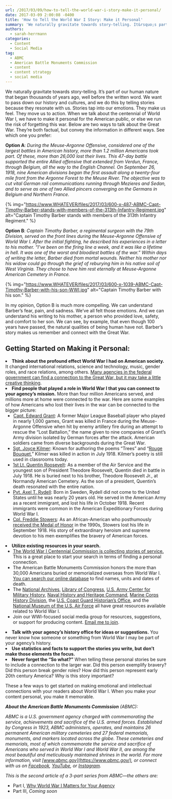 ```yaml
---
url: /2017/03/09/how-to-tell-the-world-war-i-story-make-it-personal/
date: 2017-03-09 2:00:08 -0400
title: 'How to Tell the World War I Story: Make it Personal'
summary: 'We naturally gravitate towards story-telling. It&rsquo;s part of our human nature that began thousands of years ago, well before the written word. We want to pass down our history and cultures, and we do this by telling stories because they resonate with us. Stories tap into our emotions. They make us feel. They move us'
authors:
  - sarah-herrmann
categories:
  - Content
  - Social Media
tag:
  - ABMC
  - American Battle Monuments Commission
  - content
  - content strategy
  - social media
---
```


We naturally gravitate towards story-telling. It’s part of our human nature that began thousands of years ago, well before the written word. We want to pass down our history and cultures, and we do this by telling stories because they resonate with us. Stories tap into our emotions. They make us feel. They move us to action. When we talk about the centennial of World War I, we have to make it personal for the American public, or else we run the risk of forgetting this war. Below are two ways to talk about the Great War. They’re both factual, but convey the information in different ways. See which one you prefer:

**Option A**: _During the Meuse-Argonne Offensive, considered one of the largest battles in American history, more than 1.2 million Americans took part. Of these, more than 26,000 lost their lives. This 47-day battle supported the entire Allied offensive that extended from Verdun, France, through Belgium, all the way to the English Channel. On September 26, 1918, nine American divisions began the first assault along a twenty-four mile front from the Argonne Forest to the Meuse River. The objective was to cut vital German rail communications running through Mezieres and Sedan, and to serve as one of two Allied pincers converging on the Germans in Belgium and Northern France._

{% img="https://www.WHATEVER/files/2017/03/600-x-487-ABMC-Capt-Timothy-Barber-stands-with-members-of-the-313th-Infantry-Regiment.jpg" alt="Captain Timothy Barber stands with members of the 313th Infantry Regiment." %}

**Option B**: _Captain Timothy Barber, a regimental surgeon with the 79th Division, served on the front lines during the Meuse-Argonne Offensive of World War I. After the initial fighting, he described his experiences in a letter to his mother. “I’ve been on the firing line a week, and it was like a lifetime in hell. It was one of the worst and bloodiest battles of the war.” Within days of writing the letter, Barber died from mortal wounds. Neither his mother nor his widow could go through the grief of reburying him in his native soil of West Virginia. They chose to have him rest eternally at Meuse-Argonne American Cemetery in France._

{% img="https://www.WHATEVER/files/2017/03/600-x-1039-ABMC-Capt-Timothy-Barber-with-his-son-WWI.jpg" alt="Captain Timothy Barber with his son." %}

In my opinion, Option B is much more compelling. We can understand Barber’s fear, pain, and sadness. We’ve all felt those emotions. And we can understand his writing to his mother, a person who provided love, safety, and comfort to her son. We can see, by example, that even though 100 years have passed, the natural qualities of being human have not. Barber’s story makes us remember and connect with the Great War.

## Getting Started on Making it Personal:

<li style="font-weight: 400">
  <strong>Think about the profound effect World War I had on American society.</strong> It changed international relations, science and technology, music, gender roles, and race relations, among others. <a href="https://www.WHATEVER/2016/11/08/why-world-war-i-matters-for-your-agency/">Many agencies in the federal government can find a connection to the Great War, but it may take a little creative thinking</a>.
</li>
<li style="font-weight: 400">
  <strong>Find people that played a role in World War I that you can connect to your agency’s mission.</strong> More than four million Americans served, and millions more at home were connected to the war. Here are some examples of how Americans who lost their lives in the war can be connected to the bigger picture: <ul>
    <li style="font-weight: 400">
       <a href="https://www.abmc.gov/node/325615#.WMGhWRiZORt">Capt. Edward Grant</a>: A former Major League Baseball player who played in nearly 1,000 games, Grant was killed in France during the Meuse-Argonne Offensive when hit by enemy artillery fire during an attempt to rescue the “Lost Battalion,” the name given to nine companies of Grant’s Army division isolated by German forces after the attack. American soldiers came from diverse backgrounds during the Great War.
    </li>
    <li style="font-weight: 400">
      <a href="https://www.abmc.gov/node/343308#.WMGhgRiZORt">Sgt. Joyce Kilmer</a>: Known for authoring the poems “Trees” and “<a href="https://www.army.mil/article/56643/CLOSE_TO_THE_HEART__World_War_I_Soldier__039_s_Poem_and_Personal_Artifact_Honor_the_Fallen_in_the_42">Rouge Bouquet</a>,” Kilmer was killed in action in July 1918. Kilmer’s poetry is still used in classrooms today.
    </li>
    <li style="font-weight: 400">
      <a href="https://www.abmc.gov/node/514932#.WMGhvBiZORt">1st Lt. Quentin Roosevelt</a>: As a member of the Air Service and the youngest son of President Theodore Roosevelt, Quentin died in battle in July 1918. He is buried next to his brother, Theodore Roosevelt Jr., at Normandy American Cemetery. As the son of a president, Quentin’s death resonated with the entire nation.
    </li>
    <li style="font-weight: 400">
      <a href="https://www.abmc.gov/node/347038#.WMGh3RiZORs">Pvt. Axel T. Rydell</a>: Born in Sweden, Rydell did not come to the United States until he was nearly 20 years old. He served in the American Army as a recent immigrant, and lost his life in October 1918. Recent immigrants were common in the American Expeditionary Forces during World War I.
    </li>
    <li style="font-weight: 400">
      <a href="https://www.abmc.gov/node/336691#.WMGh_xiZORt">Cpl. Freddie Stowers</a>: As an African-American who posthumously <a href="http://www.history.army.mil/moh/worldwari.html#STOWERS">received the Medal of Honor</a> in the 1990s, Stowers lost his life in September 1918. His story of extraordinary heroism and supreme devotion to his men exemplifies the bravery of American forces.
    </li>
  </ul>
</li>

<li style="font-weight: 400">
  <strong>Utilize existing resources in your search.</strong> <ul>
    <li style="font-weight: 400">
      <a href="http://www.worldwar1centennial.org/commemorate/family-ties/stories-of-service.html">The World War I Centennial Commission is collecting stories of service.</a> This is a great place to start your search in terms of finding a personal connection.
    </li>
    <li style="font-weight: 400">
      The American Battle Monuments Commission honors the more than 30,000 Americans buried or memorialized overseas from World War I. <a href="https://medium.com/r/?url=https%3A%2F%2Fwww.abmc.gov%2Fdatabase-search">You can search our online database</a> to find names, units and dates of death.
    </li>
    <li style="font-weight: 400">
      The <a href="https://medium.com/r/?url=http%3A%2F%2Fwww.archives.gov">National Archives</a>, <a href="https://medium.com/r/?url=http%3A%2F%2Fwww.loc.gov">Library of Congress</a>, <a href="https://medium.com/r/?url=http%3A%2F%2Fwww.history.army.mil%2F">U.S. Army Center for Military History</a>, <a href="https://medium.com/r/?url=https%3A%2F%2Fwww.history.navy.mil%2F">Naval History and Heritage Command</a>, <a href="https://medium.com/r/?url=https%3A%2F%2Fwww.usmcu.edu%2Fhistorydivision">Marine Corps History Division</a>, the <a href="https://medium.com/r/?url=http%3A%2F%2Fwww.uscg.mil%2Fhistory%2Fweb%2Faboutoffice.asp">U.S. Coast Guard Historian’s Office</a>, and the <a href="https://medium.com/r/?url=http%3A%2F%2Fwww.nationalmuseum.af.mil%2FCollections%2FResearch%2FWW100.aspx">National Museum of the U.S. Air Force</a> all have great resources available related to World War I.
    </li>
    <li style="font-weight: 400">
      Join our WWI-focused social media group for resources, suggestions, or support for producing content. <a href="mailto:herrmanns@abmc.gov">Email me to join</a>.
    </li>
  </ul>
</li>

<li style="font-weight: 400">
  <strong>Talk with your agency’s history office for ideas or suggestions.</strong> You never know how someone or something from World War I may be part of your agency’s history.
</li>
<li style="font-weight: 400">
  <strong>Use statistics and facts to support the stories you write, but don’t make those elements the focus.</strong>
</li>
<li style="font-weight: 400">
  <strong>Never forget the “So what?”</strong> When telling these personal stories be sure to include a connection to the larger war. Did this person exemplify bravery? Did this person break gender roles? How did this person represent early 20th century America? Why is this story important?
</li>

These a few ways to get started on making emotional and intellectual connections with your readers about World War I. When you make your content personal, you make it memorable.

_**About the American Battle Monuments Commission** (ABMC):_ 
  
_ABMC is a U.S. government agency charged with commemorating the service, achievements and sacrifice of the U.S. armed forces. Established by Congress in 1923, ABMC administers, operates, and maintains 26 permanent American military cemeteries and 27 federal memorials, monuments, and markers located across the globe. These cemeteries and memorials, most of which commemorate the service and sacrifice of Americans who served in World War I and World War II, are among the most beautiful and meticulously maintained shrines in the world. For more information, visit [www.abmc.gov](https://www.abmc.gov/), or connect with us on [Facebook](https://www.facebook.com/abmcpage), [YouTube](http://www.youtube.com/user/abmcvideos), or [Instagram](http://www.instagram.com/usabmc)._ 

_This is the second article of a 3-part series from ABMC—the others are:_

  * Part I, [Why World War I Matters for Your Agency](https://www.WHATEVER/2016/11/08/why-world-war-i-matters-for-your-agency/)
  * Part III, _Coming soon_
